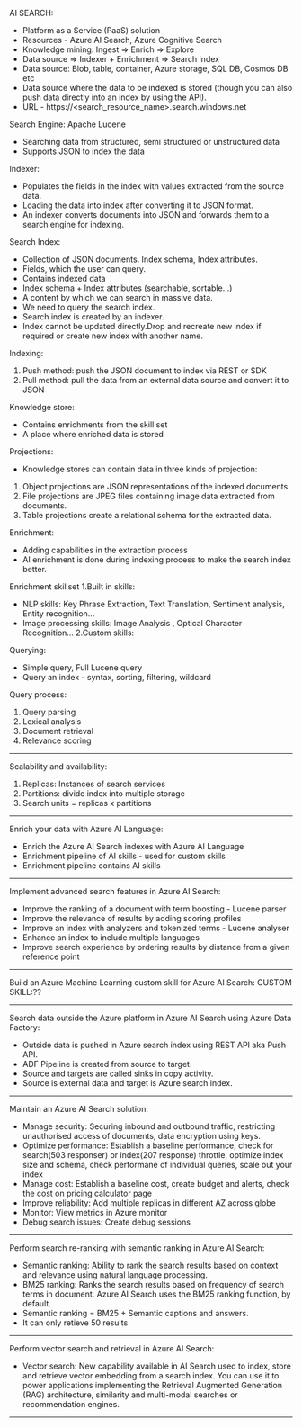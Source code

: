 AI SEARCH:

- Platform as a Service (PaaS) solution
- Resources - Azure AI Search, Azure Cognitive Search
- Knowledge mining: Ingest => Enrich => Explore
- Data source => Indexer + Enrichment => Search index
- Data source: Blob, table, container, Azure storage, SQL DB, Cosmos DB etc
- Data source where the data to be indexed is stored (though you can also push data directly into an index by using the API).
- URL - https://<search_resource_name>.search.windows.net

Search Engine: Apache Lucene

- Searching data from structured, semi structured or unstructured data
- Supports JSON to index the data

Indexer:

- Populates the fields in the index with values extracted from the source data.
- Loading the data into index after converting it to JSON format.
- An indexer converts documents into JSON and forwards them to a search engine for indexing.

Search Index:

- Collection of JSON documents. Index schema, Index attributes.
- Fields, which the user can query.
- Contains indexed data
- Index schema + Index attributes (searchable, sortable...)
- A content by which we can search in massive data.
- We need to query the search index.
- Search index is created by an indexer.
- Index cannot be updated directly.Drop and recreate new index if required or create new index with another name.

Indexing:

1. Push method: push the JSON document to index via REST or SDK
2. Pull method: pull the data from an external data source and convert it to JSON

Knowledge store:

- Contains enrichments from the skill set
- A place where enriched data is stored

Projections:

- Knowledge stores can contain data in three kinds of projection:

1. Object projections are JSON representations of the indexed documents.
2. File projections are JPEG files containing image data extracted from documents.
3. Table projections create a relational schema for the extracted data.

Enrichment:

- Adding capabilities in the extraction process
- AI enrichment is done during indexing process to make the search index better.

Enrichment skillset
1.Built in skills:

- NLP skills: Key Phrase Extraction, Text Translation, Sentiment analysis, Entity recognition...
- Image processing skills: Image Analysis , Optical Character Recognition...
  2.Custom skills:

Querying:

- Simple query, Full Lucene query
- Query an index - syntax, sorting, filtering, wildcard

Query process:

1. Query parsing
2. Lexical analysis
3. Document retrieval
4. Relevance scoring

---

Scalability and availability:

1. Replicas: Instances of search services
2. Partitions: divide index into multiple storage
3. Search units = replicas x partitions

---

Enrich your data with Azure AI Language:

- Enrich the Azure AI Search indexes with Azure AI Language
- Enrichment pipeline of AI skills - used for custom skills
- Enrichment pipeline contains AI skills

---

Implement advanced search features in Azure AI Search:

- Improve the ranking of a document with term boosting - Lucene parser
- Improve the relevance of results by adding scoring profiles
- Improve an index with analyzers and tokenized terms - Lucene analyser
- Enhance an index to include multiple languages
- Improve search experience by ordering results by distance from a given reference point

---

Build an Azure Machine Learning custom skill for Azure AI Search:
CUSTOM SKILL:??

---

Search data outside the Azure platform in Azure AI Search using Azure Data Factory:

- Outside data is pushed in Azure search index using REST API aka Push API.
- ADF Pipeline is created from source to target.
- Source and targets are called sinks in copy activity.
- Source is external data and target is Azure search index.

---

Maintain an Azure AI Search solution:

- Manage security: Securing inbound and outbound traffic, restricting unauthorised access of documents, data encryption using keys.
- Optimize performance: Establish a baseline performance, check for search(503 responser) or index(207 response) throttle, optimize index size and schema, check performane of individual queries, scale out your index
- Manage cost: Establish a baseline cost, create budget and alerts, check the cost on pricing calculator page
- Improve reliability: Add multiple replicas in different AZ across globe
- Monitor: View metrics in Azure monitor
- Debug search issues: Create debug sessions

---

Perform search re-ranking with semantic ranking in Azure AI Search:

- Semantic ranking: Ability to rank the search results based on context and relevance using natural language processing.
- BM25 ranking: Ranks the search results based on frequency of search terms in document. Azure AI Search uses the BM25 ranking function, by default.
- Semantic ranking = BM25 + Semantic captions and answers.
- It can only retieve 50 results

---

Perform vector search and retrieval in Azure AI Search:

- Vector search: New capability available in AI Search used to index, store and retrieve vector embedding from a search index. You can use it to power applications implementing the Retrieval Augmented Generation (RAG) architecture, similarity and multi-modal searches or recommendation engines.

---
